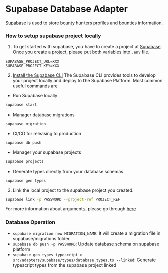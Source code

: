 # Supabase Database Adapter

[Supabase](https://supabase.com/) is used to store bounty hunters profiles and bounties information.



### How to setup supabase project locally

1. To get started with supabase, you have to create a project at [Supabase](https://supabase.com/).
Once you create a project, please put both variables into `.env` file. 

```
SUPABASE_PROJECT_URL=XXX
SUPABASE_PROJECT_KEY=XXX
```
2. [Install the Supabase CLI](https://supabase.com/docs/guides/resources/supabase-cli)
The Supabase CLI provides tools to develop your project locally and deploy to the Supabase Platform.
Most common useful commands are 

- Run Supabase locally

```sh
supabase start
```

- Manager database migrations

```sh
supabase migration
```

- CI/CD for releasing to production

```sh
supabase db push
```

- Manager your supabase projects

```sh
supabase projects
```

- Generate types directly from your database schemas

```sh
supabase gen types
```

3. Link the local project to the supabase project you created.

```sh
supabase link -p PASSWORD --project-ref PROJECT_REF
``` 

For more information about arguments, please go through [here](https://supabase.com/docs/reference/cli/supabase-link)

### Database Operation

- `supabase migration new MIGRATION_NAME`: It will create a migration file in supabase/migrations folder.
- `supabase db push -p PASSWORD`: Update database schema on supabase platform
- `supabase gen types typescript > src/adapters/supabase/types/database.types.ts --linked`: Generate typescript types from the supabase project linked
